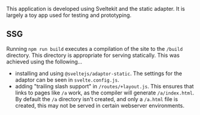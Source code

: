 This application is developed using Sveltekit and the static adapter. It is largely a toy app used for testing and prototyping.

## SSG

Running `npm run build` executes a compilation of the site to the `/build` directory. This directory is appropriate for serving statically. This was achieved using the following...
- installing and using `@sveltejs/adaptor-static`. The settings for the adaptor can be seen in `svelte.config.js`. 
- adding "trailing slash support" in `/routes/+layout.js`. This ensures that links to pages like `/a` work, as the compiler will generate `/a/index.html`. By default the `/a` directory isn't created, and only a `/a.html` file is created, this may not be served in certain webserver environments.